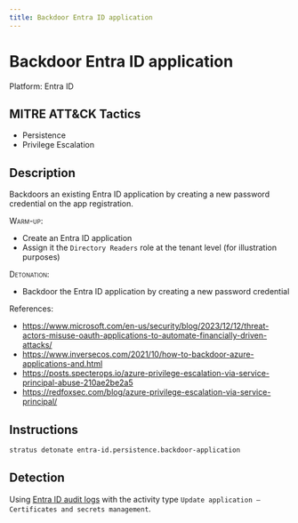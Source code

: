 ```yaml
---
title: Backdoor Entra ID application
---
```


# Backdoor Entra ID application




Platform: Entra ID

## MITRE ATT&CK Tactics


- Persistence
- Privilege Escalation

## Description


Backdoors an existing Entra ID application by creating a new password credential on the app registration.

<span style="font-variant: small-caps;">Warm-up</span>:

- Create an Entra ID application
- Assign it the <code>Directory Readers</code> role at the tenant level (for illustration purposes)

<span style="font-variant: small-caps;">Detonation</span>:

- Backdoor the Entra ID application by creating a new password credential

References:

- https://www.microsoft.com/en-us/security/blog/2023/12/12/threat-actors-misuse-oauth-applications-to-automate-financially-driven-attacks/
- https://www.inversecos.com/2021/10/how-to-backdoor-azure-applications-and.html
- https://posts.specterops.io/azure-privilege-escalation-via-service-principal-abuse-210ae2be2a5
- https://redfoxsec.com/blog/azure-privilege-escalation-via-service-principal/


## Instructions

```bash title="Detonate with Stratus Red Team"
stratus detonate entra-id.persistence.backdoor-application
```
## Detection


Using [Entra ID audit logs](https://learn.microsoft.com/en-us/entra/identity/monitoring-health/concept-audit-logs) with the activity type <code>Update application – Certificates and secrets management</code>.


